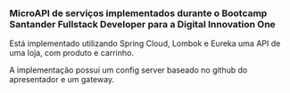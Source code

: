 ### MicroAPI de serviços implementados durante o Bootcamp Santander Fullstack Developer para a Digital Innovation One

Está implementado utilizando Spring Cloud, Lombok e Eureka uma API de uma loja, com produto e carrinho.

A implementação possui um config server baseado no github do apresentador e um gateway.